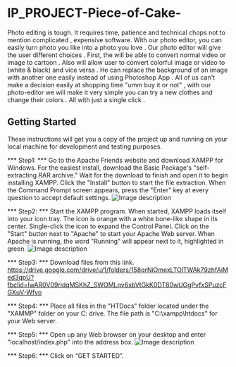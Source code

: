 # IP_PROJECT-Piece-of-Cake-
Photo  editing  is  tough.  It requires time, patience and technical chops  not  to  mention  complicated , expensive  software. With our photo editor, you can  easily  turn  photo  you  like  into  a  photo  you  love .
Our photo editor  will  give  the  user  different  choices . First, the will  be  able  to  convert  normal  video  or image  to  cartoon . Also will  allow  user  to  convert  colorful  image  or  video to (white & black)  and  vice versa  . He  can  replace  the  background  of  an  image  with  another  one  easily  instead of  using  Photoshop App . All  of  us  can't  make  a  decision  easily  at  shopping  time  "umm  buy  it  or  not"  ,  with  our  photo-editor  we  will  make  it  very  simple  you  can  try  a  new  clothes  and  change  their  colors .  All  with  just  a  single click .


## Getting Started

These instructions will get you a copy of the project up and running on your local machine for development and testing purposes.

*** Step1: ***
Go to the Apache Friends website and download XAMPP for Windows. For the easiest install, download the Basic Package's "self-extracting RAR archive." Wait for the download to finish and open it to begin installing XAMPP. Click the "Install" button to start the file extraction. When the Command Prompt screen appears, press the "Enter" key at every question to accept default settings.
![Image description](https://drive.google.com/file/d/1F6T8zXEHBfqDCMv8jhqus7VkWLzywrmr/view?usp=sharing)

*** Step2: ***
Start the XAMPP program. When started, XAMPP loads itself into your icon tray. The icon is orange with a white bone-like shape in its center. Single-click the icon to expand the Control Panel. Click on the "Start" button next to "Apache" to start your Apache Web server. When Apache is running, the word "Running" will appear next to it, highlighted in green.
![Image description](https://drive.google.com/file/d/1XYCZeX6U3XonldobpRDQSnPFGy_mY5JT/view?usp=sharing)

*** Step3: ***
Download files from this link.
https://drive.google.com/drive/u/1/folders/158qrNiOmexLTOlTWAk79zhfAiMed3qpU?fbclid=IwAR0V09ridqMSKhZ_SWOMLqv6sbVtGkK0DT80wUGgPvfxSPuzcFGXuV-Wfvo

*** Step4: ***
Place all files in the "HTDocs" folder located under the "XAMMP" folder on your C: drive. The file path is "C:\xampp\htdocs" for your Web server. 

*** Step5: ***
Open up any Web browser on your desktop and enter "localhost/index.php" into the address box. 
![Image description](https://drive.google.com/file/d/1R7tGwMghWk0wbCSp-vlQEI1HEPixq8se/view?usp=sharing)

*** Step6: ***
Click on “GET STARTED”.

